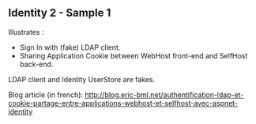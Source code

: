 ## Identity 2 - Sample 1

Illustrates : 

* Sign In with (fake) LDAP client.
* Sharing Application Cookie between WebHost front-end and SelfHost back-end.

LDAP client and Identity UserStore are fakes.

Blog article (in french): http://blog.eric-bml.net/authentification-ldap-et-cookie-partage-entre-applications-webhost-et-selfhost-avec-aspnet-identity
